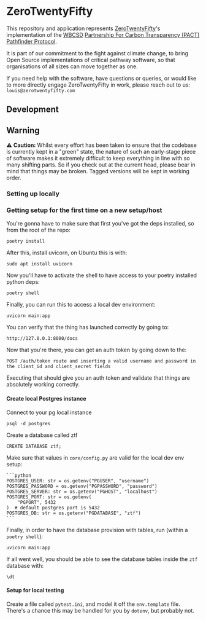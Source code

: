 # ZeroTwentyFifty

This repository and application represents [ZeroTwentyFifty](https://zerotwentyfifty.com)'s implementation
of the [WBCSD](https://www.wbcsd.org/) [Partnership For Carbon Transparency (PACT)](https://www.carbon-transparency.com/) [Pathfinder Protocol](https://wbcsd.github.io/data-exchange-protocol/v2).

It is part of our commitment to the fight against climate change, to bring Open Source implementations of critical
pathway software, so that organisations of all sizes can move together as one.

If you need help with the software, have questions or queries, or would like to more directly engage ZeroTwentyFifty in work, please reach out to us:
`louis@zerotwentyfifty.com`


## Development

## Warning

:warning: **Caution:** Whilst every effort has been taken to ensure that the codebase is currently kept in a "green" state, 
the nature of such an early-stage piece of software makes it extremely difficult to keep everything in line with so many
shifting parts. So if you check out at the current head, please bear in mind that things may be broken. Tagged versions
will be kept in working order.

### Setting up locally

### Getting setup for the first time on a new setup/host
You're gonna have to make sure that first you've got the deps installed, so from the root of the repo:

    poetry install


After this, install uvicorn, on Ubuntu this is with:

    sudo apt install uvicorn

Now you'll have to activate the shell to  have access to your poetry installed python deps:

    poetry shell

Finally, you can run this to access a local dev environment:

    uvicorn main:app

You can verify that the thing has launched correctly by going to:

    http://127.0.0.1:8000/docs

Now that you're there, you can get an auth token by going down to the:

    POST /auth/token route and inserting a valid username and password in the client_id and client_secret fields

Executing that should give you an auth token and validate that things are absolutely working correctly.


#### Create local Postgres instance

Connect to your pg local instance

    psql -d postgres

Create a database called ztf

    CREATE DATABASE ztf;

Make sure that values in `core/config.py` are valid for the local dev env setup:

    ```python
    POSTGRES_USER: str = os.getenv("PGUSER", "username")
    POSTGRES_PASSWORD = os.getenv("PGPASSWORD", "password")
    POSTGRES_SERVER: str = os.getenv("PGHOST", "localhost")
    POSTGRES_PORT: str = os.getenv(
        "PGPORT", 5432
    )  # default postgres port is 5432
    POSTGRES_DB: str = os.getenv("PGDATABASE", "ztf")
    ```

Finally, in order to have the database provision with tables, run (within a `poetry shell`):

    uvicorn main:app

If all went well, you should be able to see the database tables inside the `ztf` database with:

    \dt


#### Setup for local testing

Create a file called `pytest.ini`, and model it off the `env.template` file. There's a chance this may be handled for
you by `dotenv`, but probably not.
